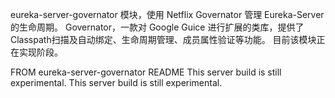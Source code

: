 eureka-server-governator 模块，使用 Netflix Governator 管理 Eureka-Server 的生命周期。
Governator，一款对 Google Guice 进行扩展的类库，提供了Classpath扫描及自动绑定、生命周期管理、成员属性验证等功能。
目前该模块正在实现阶段。

FROM eureka-server-governator README
This server build is still experimental.
This server build is still experimental.
